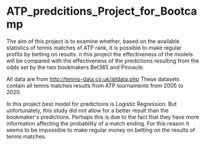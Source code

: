 # ATP_predcitions_Project_for_Bootcamp

The aim of this project is to examine whether, based on the available statistics of tennis matches of ATP rank, it is possible to make regular profits by betting on results. n this project the effectiveness of the models will be compared with the effectiveness of the predictions resulting from the odds set by the two bookmakers Bet365 and Pinnacle.

All data are from http://tennis-data.co.uk/alldata.php
These datasets contain all tennis matches results from ATP tournaments from 2005 to 2020.

In this project best model for predictions is Logistic Regression. But unfortunately, this study did not allow for a better result than the bookmaker's predictions. Perhaps this is due to the fact that they have more information affecting the probability of a match ending. For this reason it seems to be impossible to make regular money on betting on the results of tennis matches.

